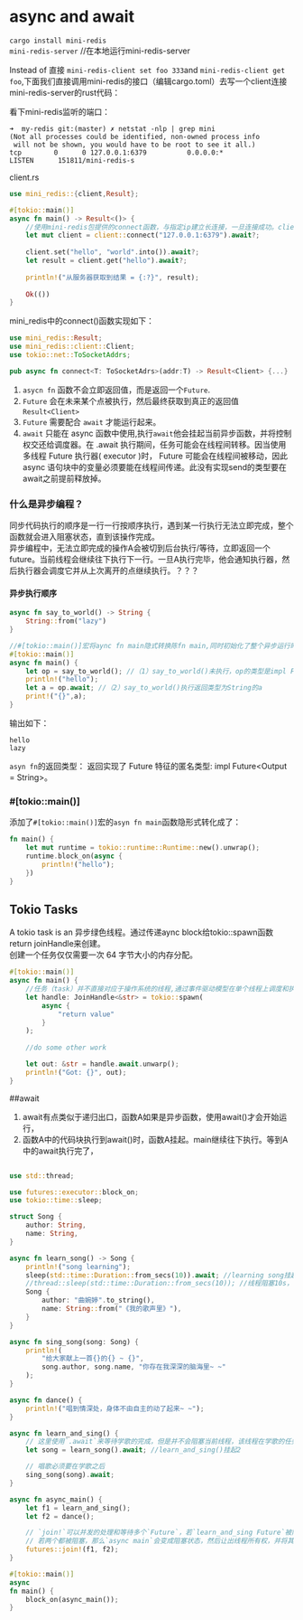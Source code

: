 # async and await

`cargo install mini-redis`  
`mini-redis-server` //在本地运行mini-redis-server  

Instead of 直接 `mini-redis-client set foo 333`and `mini-redis-client get foo`,下面我们直接调用mini-redis的接口（编辑cargo.toml）去写一个client连接mini-redis-server的rust代码：

看下mini-redis监听的端口：  
```shell
➜  my-redis git:(master) ✗ netstat -nlp | grep mini
(Not all processes could be identified, non-owned process info
 will not be shown, you would have to be root to see it all.)
tcp        0      0 127.0.0.1:6379          0.0.0.0:*               LISTEN      151811/mini-redis-s 
```
client.rs
```rust
use mini_redis::{client,Result};

#[tokio::main()]
async fn main() -> Result<()> {
    //使用mini-redis包提供的connect函数，与指定ip建立长连接，一旦连接成功。client初始化完成
    let mut client = client::connect("127.0.0.1:6379").await?;
    
    client.set("hello", "world".into()).await?;
    let result = client.get("hello").await?;
    
    println!("从服务器获取到结果 = {:?}", result);
    
    Ok(())
}
```

mini_redis中的connect()函数实现如下：  
```rust
use mini_redis::Result;
use mini_redis::client::Client;
use tokio::net::ToSocketAddrs;

pub async fn connect<T: ToSocketAdrs>(addr:T) -> Result<Client> {...}
```
1. `asycn fn` 函数不会立即返回值，而是返回一个`Future`.  
2. `Future` 会在未来某个点被执行，然后最终获取到真正的返回值 `Result<Client>`  
3. `Future` 需要配合 `await` 才能运行起来。
4. `await` 只能在 async 函数中使用,执行`await`他会挂起当前异步函数，并将控制权交还给调度器。在 .await 执行期间，任务可能会在线程间转移。因当使用多线程 Future 执行器( executor )时， Future 可能会在线程间被移动，因此 async 语句块中的变量必须要能在线程间传递。此没有实现send的类型要在await之前提前释放掉。


### 什么是异步编程？  
同步代码执行的顺序是一行一行按顺序执行，遇到某一行执行无法立即完成，整个函数就会进入阻塞状态，直到该操作完成。  
异步编程中，无法立即完成的操作A会被切到后台执行/等待，立即返回一个future。当前线程会继续往下执行下一行。一旦A执行完毕，他会通知执行器，然后执行器会调度它并从上次离开的点继续执行。？？？   

#### 异步执行顺序  

```rust
async fn say_to_world() -> String {
    String::from("lazy")
}

//#[tokio::main()]宏将aync fn main隐式转换陈fn main,同时初始化了整个异步运行时
#[tokio::main()]
async fn main() {
    let op = say_to_world(); //（1）say_to_world()未执行，op的类型是impl Future<Output=String>
    println!("hello");
    let a = op.await; //（2）say_to_world()执行返回类型为String的a
    print!("{}",a);
}
```
输出如下：  
```shell
hello
lazy
```
`asyn fn`的返回类型： 返回实现了 Future 特征的匿名类型: impl Future<Output = String>。

### #[tokio::main()]  
添加了`#[tokio::main()]`宏的`asyn fn main`函数隐形式转化成了：
```rust
fn main() {
    let mut runtime = tokio::runtime::Runtime::new().unwrap();
    runtime.block_on(async {
        println!("hello");
    })
}
```
## Tokio Tasks

A tokio task is an 异步绿色线程。通过传递aync block给tokio::spawn函数return joinHandle来创建。  
创建一个任务仅仅需要一次 64 字节大小的内存分配。
```rust
#[tokio::main()]
async fn main() {
    //任务（task）并不直接对应于操作系统的线程,通过事件驱动模型在单个线程上调度和执行的
    let handle: JoinHandle<&str> = tokio::spawn(
        async {
            "return value"
        }
    );
    
    //do some other work

    let out: &str = handle.await.unwarp();
    println!("Got: {}", out);
}
```

##await
1. await有点类似于递归出口，函数A如果是异步函数，使用await()才会开始运行，
2. 函数A中的代码块执行到await()时，函数A挂起。main继续往下执行。等到A中的await执行完了，


```rust

use std::thread;

use futures::executor::block_on;
use tokio::time::sleep;

struct Song {
    author: String,
    name: String,
}

async fn learn_song() -> Song {
    println!("song learning");
    sleep(std::time::Duration::from_secs(10)).await; //learning song挂起1
    //thread::sleep(std::time::Duration::from_secs(10)); //线程阻塞10s，learn_song()无法挂起
    Song {
        author: "曲婉婷".to_string(),
        name: String::from("《我的歌声里》"),
    }
}

async fn sing_song(song: Song) {
    println!(
        "给大家献上一首{}的{} ~ {}",
        song.author, song.name, "你存在我深深的脑海里~ ~"
    );
}

async fn dance() {
    println!("唱到情深处，身体不由自主的动了起来~ ~");
}

async fn learn_and_sing() {
    // 这里使用`.await`来等待学歌的完成，但是并不会阻塞当前线程，该线程在学歌的任务`.await`后，完全可以去执行跳舞的任务
    let song = learn_song().await; //learn_and_sing()挂起2

    // 唱歌必须要在学歌之后
    sing_song(song).await;
}

async fn async_main() {
    let f1 = learn_and_sing();
    let f2 = dance();

    // `join!`可以并发的处理和等待多个`Future`，若`learn_and_sing Future`被阻塞，那`dance Future`可以拿过线程的所有权继续执行。若`dance`也变成阻塞状态，那`learn_and_sing`又可以再次拿回线程所有权，继续执行。
    // 若两个都被阻塞，那么`async main`会变成阻塞状态，然后让出线程所有权，并将其交给`main`函数中的`block_on`执行器
    futures::join!(f1, f2);
}

#[tokio::main()]
async 
fn main() {
    block_on(async_main());
}

```